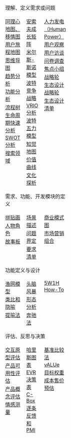 <style>
  tr.row {
    display: table-row;
    vertical-align: top;
    border-color: inherit;
  }

  .mainpagediv {
    font-size: 85%;
    line-height: 1.2em;
    margin-left: 2em;
  }

  .mainpagetable p {
    margin: 0.1em;
  }

  .mainpagetable tr.row td:first-child {
    padding-left: 1em;
  }

  .mainpagetable tr.row td {
    padding: 0.5em;
  }

  table.mainpagetable {
    display: table;
  }

  td {
    display: table-cell;
    vertical-align: inherit;
  }
  tr {
    display: table-row;
    vertical-align: inherit;
    border-color: inherit;
  }
  div {
    display: block;
  }
  p {
    display: block;
    margin-block-start: 1em;
    margin-block-end: 1em;
    margin-inline-start: 0px;
    margin-inline-end: 0px;
  }
  table {
    border-collapse: separate;
    border-width: 0px;
    box-sizing: border-box;
    text-indent: initial;
    border-spacing: 2px;
    -webkit-border-horizontal-spacing: 0px;
    -webkit-border-vertical-spacing: 0px;
  }
  tbody {
    display: table-row-group;
    vertical-align: middle;
    border-color: inherit;
  }
</style>
<table class="mainpagetable" style="width:100;">
  <tr class="row">
    <td colspan="3">
      <p><span>理解、定义需求或问题</span></p>
    </td>
  </tr>
  <tr class="row">
    <td>
      <p><a href="./情境地图.md">同理心地图、移情图</a></p>
      <p><a href="./用户旅程地图.md">用户旅程地图</a></p>
      <p><a href="./思维导图.md">思维导图</a></p>
      <p><a href="./趋势分析.md">趋势分析</a></p>
      <p><a href="./功能分析.md">功能分析</a></p>
      <p><a href="./流程树.md">流程树</a></p>
      <p><a href="./生命周期快速分析.md">生命周期快速分析</a></p>
      <p><a href="./SWOT分析.md">SWOT分析</a></p>
      <p><a href="./搜索领域.md">搜索领域</a></p>
    </td>
    <td>
      <p><a href="./安索夫成长矩阵.md">安索夫成长矩阵</a></p>
      <p><a href="./米尔斯-斯诺模型.md">米尔斯-斯诺模型</a></p>
      <p><a href="./波特竞争战略.md">波特竞争战略</a></p>
      <p><a href="./VRIO分析.md">VRIO分析</a></p>
      <p><a href="./波特五力模型.md">波特五力模型</a></p>
      <p><a href="./知觉地图.md">知觉地图</a></p>
      <p><a href="./价值曲线.md">价值曲线</a></p>
      <p><a href="./文化探析.md">文化探析</a></p>
    </td>
    <td>
      <p><a href="./人力发电.md">人力发电（Human Power）</a></p>
      <p><a href="./用户观察.md">用户观察</a></p>
      <p><a href="./用户访谈.md">用户访谈</a></p>
      <p><a href="./问卷调查.md">问卷调查</a></p>
      <p><a href="./焦点小组.md">焦点小组</a></p>
      <p><a href="./战略轮.md">战略轮</a></p>
      <p><a href="./生态设计战略轮.md">生态设计战略轮</a></p>
      <p><a href="./生态设计清单.md">生态设计清单</a></p>
    </td>
  </tr>
  <tr class="row">
    <td colspan="3">
      <p><span>需求、功能、开发模块的定义</span></p>
    </td>
  </tr>
  <tr class="row">
    <td>
      <p><a href="./拼贴画.md">拼贴画</a></p>
      <p><a href="./人物角色.md">人物角色</a></p>
      <p><a href="./故事板.md">故事板</a></p>
    </td>
    <td>
      <p><a href="./场景描述.md">场景描述</a></p>
      <p><a href="./问题界定.md">问题界定</a></p>
      <p><a href="./要求清单.md">要求清单</a></p>
    </td>
    <td>
      <p><a href="./商业模式图.md">商业模式图</a></p>
      <p><a href="./市场营销组合.md">市场营销组合</a></p>
    </td>
  </tr>
  <tr class="row">
    <td colspan="3">
      <p><span>功能定义与设计</span></p>
    </td>
  </tr>
  <tr class="row">
    <td>
      <p><a href="./渔网模型.md">渔网模型</a></p>
      <p><a href="./类比和隐喻.md">类比和隐喻</a></p>
      <p><a href="./提喻法.md">提喻法</a></p>
    </td>
    <td>
      <p><a href="./头脑风暴.md">头脑风暴</a></p>
      <p><a href="./形态分析.md">形态分析</a></p>
      <p><a href="./奔驰法.md">奔驰法</a></p>
    </td>
    <td>
      <p><a href="./5W1H.md">5W1H</a></p>
      <p><a href="./How-To.md">How-To</a></p>
    </td>
  </tr>
  <tr class="row">
    <td colspan="3">
      <p><span>评估、反思与决策</span></p>
    </td>
  </tr>
  <tr class="row">
    <td>
      <p><a href="./交互原型评估.md">交互原型评估</a></p>
      <p><a href="./产品可用性评估.md">产品可用性评估</a></p>
      <p><a href="./产品概念评估.md">产品概念评估</a></p>
      <p><a href="./情感测量.md">情感测量</a></p>
    </td>
    <td>
      <p><a href="./哈里斯图表.md">哈里斯图表</a></p>
      <p><a href="./EVR决策表.md">EVR决策表</a></p>
      <p><a href="./C-Box.md">C-Box</a></p>
      <p><a href="./逐条反馈和PMI.md">逐条反馈和PMI</a></p>
    </td>
    <td>
      <p><a href="./基准比较法.md">基准比较法</a></p>
      <p><a href="./vALUe.md">vALUe</a></p>
      <p><a href="./目标权重.md">目标权重</a></p>
      <p><a href="./成本售价预估.md">成本售价预估</a></p>
    </td>
  </tr>
</table>

